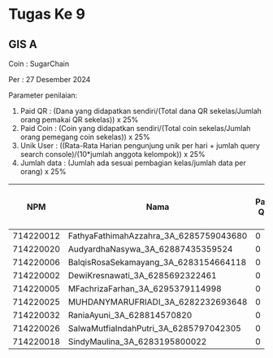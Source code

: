 # Tugas Ke 9

## GIS A
Coin : SugarChain

Per : 27 Desember 2024

Parameter penilaian:
1. Paid QR : (Dana yang didapatkan sendiri/(Total dana QR sekelas/Jumlah orang pemakai QR sekelas))  x  25%
2. Paid Coin : (Coin yang didapatkan sendiri/(Total coin sekelas/Jumlah orang pemegang coin sekelas))  x  25%
3. Unik User : ((Rata-Rata Harian pengunjung unik per hari + jumlah query search console)/(10*jumlah anggota kelompok)) x 25%
4. Jumlah data : (Jumlah ada sesuai pembagian kelas/jumlah data per orang) x 25%


| NPM | Nama | Paid QR | Paid Coin | Unik User / Hari |Nama Kab/Kot | Nama Kecamatan | Jumlah Data | 
|----------|----------|----------|----------|----------|----------|----------|----------|
| 714220012 | FathyaFathimahAzzahra_3A_6285759043680   | 0 | 119 | - | - | - | 0 |
| 714220020 | AudyardhaNasywa_3A_62887435359524   | 0 | 93 | - | - | - | 0 |
| 714220006 | BalqisRosaSekamayang_3A_6283154664118   | 0 | 117 | - | - | - | 0 |
| 714220002 | DewiKresnawati_3A_6285692322461   | 0 | 34 | - | - | - | 0 |
| 714220005 | MFachrizaFarhan_3A_6295379114998   | 0 | 83 | - | - | - | 0 |
| 714220025 | MUHDANYMARUFRIADI_3A_6282232693648   | 0 | 62 | - | - | - | 0 |
| 714220032 | RaniaAyuni_3A_628814570820   | 0 | 5 | - | - | - | 0 |
| 714220026 | SalwaMutfiaIndahPutri_3A_6285797042305   | 0 | 119 | - | - | - | 0 |
| 714220018 | SindyMaulina_3A_6283195800022   | 0 | 13 | - | - | - | 0 |
